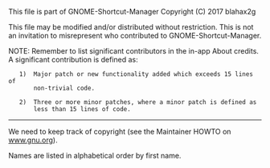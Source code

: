This file is part of GNOME-Shortcut-Manager
Copyright (C) 2017
	blahax2g

This file may be modified and/or distributed without restriction.  This is
not an invitation to misrepresent who contributed to GNOME-Shortcut-Manager.

NOTE:  Remember to list significant contributors in the in-app About
       credits.   A significant contribution is defined as:

       1)  Major patch or new functionality added which exceeds 15 lines of
           non-trivial code.

       2)  Three or more minor patches, where a minor patch is defined as
           less than 15 lines of code.
-------------------------------------------------------------------------------

We need to keep track of copyright (see the Maintainer HOWTO on www.gnu.org).

Names are listed in alphabetical order by first name.
